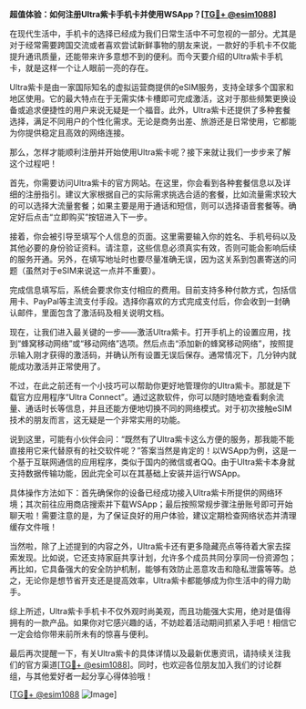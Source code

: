 **超值体验：如何注册Ultra紫卡手机卡并使用WSApp？[[TG💪+ @esim1088](https://t.me/s/esim1088)]**

在现代生活中，手机卡的选择已经成为我们日常生活中不可忽视的一部分。尤其是对于经常需要跨国交流或者喜欢尝试新鲜事物的朋友来说，一款好的手机卡不仅能提升通讯质量，还能带来许多意想不到的便利。而今天要介绍的Ultra紫卡手机卡，就是这样一个让人眼前一亮的存在。

Ultra紫卡是由一家国际知名的虚拟运营商提供的eSIM服务，支持全球多个国家和地区使用。它的最大特点在于无需实体卡槽即可完成激活，这对于那些频繁更换设备或追求便捷性的用户来说无疑是一个福音。此外，Ultra紫卡还提供了多种套餐选择，满足不同用户的个性化需求。无论是商务出差、旅游还是日常使用，它都能为你提供稳定且高效的网络连接。

那么，怎样才能顺利注册并开始使用Ultra紫卡呢？接下来就让我们一步步来了解这个过程吧！

首先，你需要访问Ultra紫卡的官方网站。在这里，你会看到各种套餐信息以及详细的注册指引。建议大家根据自己的实际需求挑选合适的套餐，比如流量需求较大的可以选择大流量套餐；如果主要是用于通话和短信，则可以选择语音套餐等。确定好后点击“立即购买”按钮进入下一步。

接着，你会被引导至填写个人信息的页面。这里需要输入你的姓名、手机号码以及其他必要的身份验证资料。请注意，这些信息必须真实有效，否则可能会影响后续的服务开通。另外，在填写地址时也要尽量准确无误，因为这关系到包裹寄送的问题（虽然对于eSIM来说这一点并不重要）。

完成信息填写后，系统会要求你支付相应的费用。目前支持多种付款方式，包括信用卡、PayPal等主流支付手段。选择你喜欢的方式完成支付后，你会收到一封确认邮件，里面包含了激活码及相关说明文档。

现在，让我们进入最关键的一步——激活Ultra紫卡。打开手机上的设置应用，找到“蜂窝移动网络”或“移动网络”选项。然后点击“添加新的蜂窝移动网络”，按照提示输入刚才获得的激活码，并确认所有设置无误后保存。通常情况下，几分钟内就能成功激活并正常使用了。

不过，在此之前还有一个小技巧可以帮助你更好地管理你的Ultra紫卡。那就是下载官方应用程序“Ultra Connect”。通过这款软件，你可以随时随地查看剩余流量、通话时长等信息，并且还能方便地切换不同的网络模式。对于初次接触eSIM技术的朋友而言，这无疑是一个非常实用的功能。

说到这里，可能有小伙伴会问：“既然有了Ultra紫卡这么方便的服务，那我能不能直接用它来代替原有的社交软件呢？”答案当然是肯定的！以WSApp为例，这是一个基于互联网通信的应用程序，类似于国内的微信或者QQ。由于Ultra紫卡本身就支持数据传输功能，因此完全可以在其基础上安装并运行WSApp。

具体操作方法如下：首先确保你的设备已经成功接入Ultra紫卡所提供的网络环境；其次前往应用商店搜索并下载WSApp；最后按照常规步骤注册账号即可开始聊天啦！需要注意的是，为了保证良好的用户体验，建议定期检查网络状态并清理缓存文件哦！

当然啦，除了上述提到的内容之外，Ultra紫卡还有更多隐藏亮点等待着大家去探索发现。比如说，它还支持家庭共享计划，允许多个成员共同分享同一份资源包；再比如，它具备强大的安全防护机制，能够有效防止恶意攻击和隐私泄露等等。总之，无论你是想节省开支还是提高效率，Ultra紫卡都能够成为你生活中的得力助手。

综上所述，Ultra紫卡手机卡不仅外观时尚美观，而且功能强大实用，绝对是值得拥有的一款产品。如果你对它感兴趣的话，不妨趁着活动期间抓紧入手吧！相信它一定会给你带来前所未有的惊喜与便利。

最后再次提醒一下，有关Ultra紫卡的具体详情以及最新优惠资讯，请持续关注我们的官方渠道[[TG💪+ @esim1088](https://t.me/s/esim1088)]。同时，也欢迎各位朋友加入我们的讨论群组，与其他爱好者一起分享心得体验哦！

[[TG💪+ @esim1088](https://t.me/s/esim1088) ![Image](https://i.postimg.cc/4NQfJmqS/Snipaste-2025-05-13-00-14-12.png)]